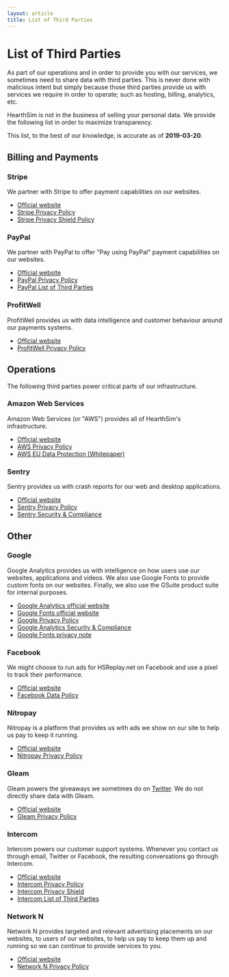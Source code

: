 ```yaml
---
layout: article
title: List of Third Parties
---
```


# List of Third Parties

As part of our operations and in order to provide you with our services, we
sometimes need to share data with third parties.
This is never done with malicious intent but simply because those third
parties provide us with services we require in order to operate; such as
hosting, billing, analytics, etc.

HearthSim is not in the business of selling your personal data.
We provide the following list in order to maximize transparency.

This list, to the best of our knowledge, is accurate as of **2019-03-20**.


## Billing and Payments

### Stripe

We partner with Stripe to offer payment capabilities on our websites.

* [Official website](https://stripe.com/)
* [Stripe Privacy Policy](https://stripe.com/us/privacy)
* [Stripe Privacy Shield Policy](https://stripe.com/privacy-shield-policy)


### PayPal

We partner with PayPal to offer "Pay using PayPal" payment capabilities on our websites.

* [Official website](https://www.paypal.com/)
* [PayPal Privacy Policy](https://www.paypal.com/us/webapps/mpp/ua/privacy-full)
* [PayPal List of Third Parties](https://www.paypal.com/uk/webapps/mpp/ua/third-parties-list)


### ProfitWell

ProfitWell provides us with data intelligence and customer behaviour around our payments systems.

* [Official website](https://www.profitwell.com/)
* [ProfitWell Privacy Policy](https://www.profitwell.com/privacy-policy)


## Operations

The following third parties power critical parts of our infrastructure.


### Amazon Web Services

Amazon Web Services (or "AWS") provides all of HearthSim's infrastructure.

* [Official website](https://aws.amazon.com/)
* [AWS Privacy Policy](https://aws.amazon.com/privacy/)
* [AWS EU Data Protection (Whitepaper)](https://d1.awsstatic.com/whitepapers/compliance/AWS_EU_Data_Protection_Whitepaper.pdf)


### Sentry

Sentry provides us with crash reports for our web and desktop applications.

* [Official website](https://sentry.io/)
* [Sentry Privacy Policy](https://sentry.io/privacy/)
* [Sentry Security & Compliance](https://sentry.io/security/)


## Other

### Google

Google Analytics provides us with intelligence on how users use our websites, applications and videos.
We also use Google Fonts to provide custom fonts on our websites.
Finally, we also use the GSuite product suite for internal purposes.

* [Google Analytics official website](https://analytics.google.com/)
* [Google Fonts official website](https://fonts.google.com)
* [Google Privacy Policy](https://policies.google.com/privacy?hl=en)
* [Google Analytics Security & Compliance](https://support.google.com/analytics/answer/6004245?hl=en)
* [Google Fonts privacy note](https://developers.google.com/fonts/faq#what_does_using_the_google_fonts_api_mean_for_the_privacy_of_my_users)


### Facebook

We might choose to run ads for HSReplay.net on Facebook and use a pixel to track their performance.

* [Official website](https://www.facebook.com/)
* [Facebook Data Policy](https://www.facebook.com/full_data_use_policy)


### Nitropay

Nitropay is a platform that provides us with ads we show on our site to help us pay to keep it running.

- [Official website](https://nitropay.com/)
- [Nitropay Privacy Policy](https://nitropay.com/privacy)


### Gleam

Gleam powers the giveaways we sometimes do on [Twitter](https://twitter.com/HSReplayNet).
We do not directly share data with Gleam.

* [Official website](https://gleam.io/)
* [Gleam Privacy Policy](https://gleam.io/privacy)


### Intercom

Intercom powers our customer support systems.
Whenever you contact us through email, Twitter or Facebook, the resulting conversations
go through Intercom.

* [Official website](https://www.intercom.com/)
* [Intercom Privacy Policy](https://www.intercom.com/terms-and-policies#privacy)
* [Intercom Privacy Shield](https://www.intercom.com/terms-and-policies#eu-us)
* [Intercom List of Third Parties](https://www.intercom.com/terms-and-policies#security-third-parties)

### Network N

Network N provides targeted and relevant advertising placements on our websites, to users of our websites, to help us pay to keep them up and running so we can continue to provide services to you.

* [Official website](https://www.network-n.com/)
* [Network N Privacy Policy](https://www.network-n.com/privacy-policy/)

